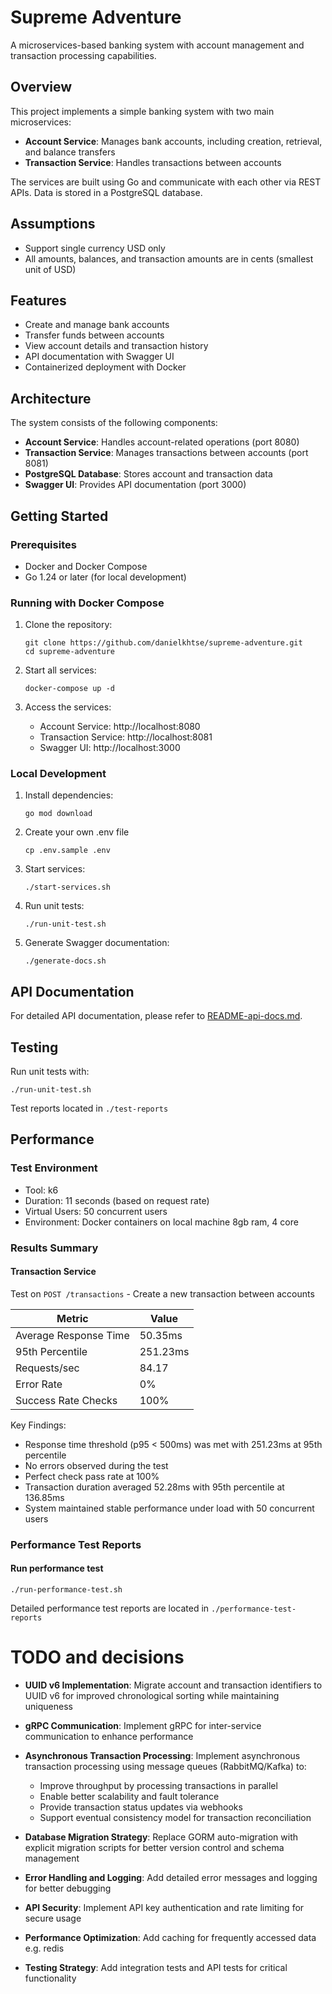 # Supreme Adventure

A microservices-based banking system with account management and transaction processing capabilities.

## Overview

This project implements a simple banking system with two main microservices:

-   **Account Service**: Manages bank accounts, including creation, retrieval, and balance transfers
-   **Transaction Service**: Handles transactions between accounts

The services are built using Go and communicate with each other via REST APIs. Data is stored in a PostgreSQL database.

## Assumptions

-   Support single currency USD only
-   All amounts, balances, and transaction amounts are in cents (smallest unit of USD)

## Features

-   Create and manage bank accounts
-   Transfer funds between accounts
-   View account details and transaction history
-   API documentation with Swagger UI
-   Containerized deployment with Docker

## Architecture

The system consists of the following components:

-   **Account Service**: Handles account-related operations (port 8080)
-   **Transaction Service**: Manages transactions between accounts (port 8081)
-   **PostgreSQL Database**: Stores account and transaction data
-   **Swagger UI**: Provides API documentation (port 3000)

## Getting Started

### Prerequisites

-   Docker and Docker Compose
-   Go 1.24 or later (for local development)

### Running with Docker Compose

1. Clone the repository:

    ```
    git clone https://github.com/danielkhtse/supreme-adventure.git
    cd supreme-adventure
    ```

2. Start all services:

    ```
    docker-compose up -d
    ```

3. Access the services:
    - Account Service: http://localhost:8080
    - Transaction Service: http://localhost:8081
    - Swagger UI: http://localhost:3000

### Local Development

1. Install dependencies:

    ```
    go mod download
    ```

2. Create your own .env file

    ```
    cp .env.sample .env
    ```

3. Start services:

    ```
    ./start-services.sh
    ```

4. Run unit tests:
    ```
    ./run-unit-test.sh
    ```
5. Generate Swagger documentation:

    ```
    ./generate-docs.sh
    ```

## API Documentation

For detailed API documentation, please refer to [README-api-docs.md](README-api-docs.md).

## Testing

Run unit tests with:

```
./run-unit-test.sh
```

Test reports located in `./test-reports`

## Performance

### Test Environment

-   Tool: k6
-   Duration: 11 seconds (based on request rate)
-   Virtual Users: 50 concurrent users
-   Environment: Docker containers on local machine 8gb ram, 4 core

### Results Summary

#### Transaction Service

Test on `POST /transactions` - Create a new transaction between accounts

| Metric                | Value    |
| --------------------- | -------- |
| Average Response Time | 50.35ms  |
| 95th Percentile       | 251.23ms |
| Requests/sec          | 84.17    |
| Error Rate            | 0%       |
| Success Rate Checks   | 100%     |

Key Findings:

-   Response time threshold (p95 < 500ms) was met with 251.23ms at 95th percentile
-   No errors observed during the test
-   Perfect check pass rate at 100%
-   Transaction duration averaged 52.28ms with 95th percentile at 136.85ms
-   System maintained stable performance under load with 50 concurrent users

### Performance Test Reports

#### Run performance test

```
./run-performance-test.sh
```

Detailed performance test reports are located in `./performance-test-reports`

# TODO and decisions

-   **UUID v6 Implementation**: Migrate account and transaction identifiers to UUID v6 for improved chronological sorting while maintaining uniqueness
-   **gRPC Communication**: Implement gRPC for inter-service communication to enhance performance
-   **Asynchronous Transaction Processing**: Implement asynchronous transaction processing using message queues (RabbitMQ/Kafka) to:

    -   Improve throughput by processing transactions in parallel
    -   Enable better scalability and fault tolerance
    -   Provide transaction status updates via webhooks
    -   Support eventual consistency model for transaction reconciliation

-   **Database Migration Strategy**: Replace GORM auto-migration with explicit migration scripts for better version control and schema management
-   **Error Handling and Logging**: Add detailed error messages and logging for better debugging
-   **API Security**: Implement API key authentication and rate limiting for secure usage
-   **Performance Optimization**: Add caching for frequently accessed data e.g. redis
-   **Testing Strategy**: Add integration tests and API tests for critical functionality
